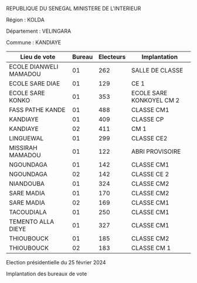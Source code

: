 REPUBLIQUE DU SENEGAL MINISTERE DE L'INTERIEUR

Région : KOLDA

Département : VELINGARA

Commune : KANDIAYE

| Lieu de vote | Bureau | Electeurs | Implantation |
| - | - | - | - |
| ECOLE DIANWELI MAMADOU | 01 | 262 | SALLE DE CLASSE |
| ECOLE SARE DIAE | 01 | 129 | CE 1 |
| ECOLE SARE KONKO | 01 | 353 | ECOLE SARE KONKOYEL CM 2 |
| FASS PATHE KANDE | 01 | 488 | CLASSE CM1 |
| KANDIAYE | 01 | 409 | CLASSE CP |
| KANDIAYE | 02 | 411 | CM 1 |
| LINGUEWAL | 01 | 299 | CLASSE CE2 |
| MISSIRAH MAMADOU | 01 | 122 | ABRI PROVISOIRE |
| NGOUNDAGA | 01 | 142 | CLASSE CM1 |
| NGOUNDAGA | 02 | 142 | CLASSE CE 2 |
| NIANDOUBA | 01 | 324 | CLASSE CM2 |
| SARE MADIA | 01 | 170 | CLASSE CM2 |
| SARE MADIA | 02 | 169 | CLASSE CM1 |
| TACOUDIALA | 01 | 250 | CLASSE CM1 |
| TEMENTO ALLA DIEYE | 01 | 327 | CLASSE CM1 |
| THIOUBOUCK | 01 | 185 | CLASSE CM2 |
| THIOUBOUCK | 02 | 183 | CLASSE CM 1 |

<!-- PageNumber="4/15" -->

Election présidentielle du 25 février 2024

Implantation des bureaux de vote
